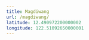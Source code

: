 ```yaml
---
title: Magdiwang
url: /magdiwang/
latitude: 12.490972200000002
longitude: 122.51092650000001
---
```

